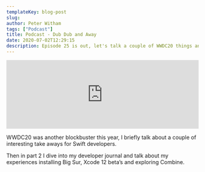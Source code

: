 ```yaml
---
templateKey: blog-post
slug:
author: Peter Witham
tags: ["Podcast"]
title: Podcast - Dub Dub and Away
date: 2020-07-02T12:29:15
description: Episode 25 is out, let's talk a couple of WWDC20 things and developer journal on Big Sur and Combine.
---
```


<iframe width="100%" height="180" frameborder="no" scrolling="no" seamless src="https://share.transistor.fm/e/bdb0714a/dark"></iframe>

WWDC20 was another blockbuster this year, I briefly talk about a couple of interesting take aways for Swift developers.

Then in part 2 I dive into my developer journal and talk about my experiences installing Big Sur, Xcode 12 beta’s and exploring Combine.
